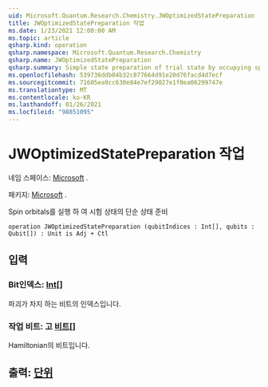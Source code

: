 ```yaml
---
uid: Microsoft.Quantum.Research.Chemistry.JWOptimizedStatePreparation
title: JWOptimizedStatePreparation 작업
ms.date: 1/23/2021 12:00:00 AM
ms.topic: article
qsharp.kind: operation
qsharp.namespace: Microsoft.Quantum.Research.Chemistry
qsharp.name: JWOptimizedStatePreparation
qsharp.summary: Simple state preparation of trial state by occupying spin-orbitals
ms.openlocfilehash: 539736ddb04b32c877664d91e20d76facd4d7ecf
ms.sourcegitcommit: 71605ea9cc630e84e7ef29027e1f0ea06299747e
ms.translationtype: MT
ms.contentlocale: ko-KR
ms.lasthandoff: 01/26/2021
ms.locfileid: "98851095"
---
```

# <a name="jwoptimizedstatepreparation-operation"></a>JWOptimizedStatePreparation 작업

네임 스페이스: [Microsoft](xref:Microsoft.Quantum.Research.Chemistry) .

패키지: [Microsoft](https://nuget.org/packages/Microsoft.Quantum.Research.Chemistry) .


Spin orbitals를 실행 하 여 시험 상태의 단순 상태 준비

```qsharp
operation JWOptimizedStatePreparation (qubitIndices : Int[], qubits : Qubit[]) : Unit is Adj + Ctl
```


## <a name="input"></a>입력

### <a name="qubitindices--int"></a>Bit인덱스: [Int](xref:microsoft.quantum.lang-ref.int)[]

파괴가 차지 하는 비트의 인덱스입니다.


### <a name="qubits--qubit"></a>작업 비트: 고 [비트](xref:microsoft.quantum.lang-ref.qubit)[]

Hamiltonian의 비트입니다.



## <a name="output--unit"></a>출력: [단위](xref:microsoft.quantum.lang-ref.unit)

